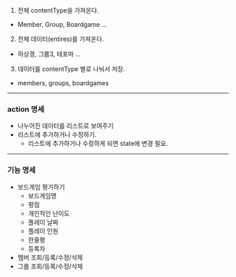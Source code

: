 
1. 전체 contentType을 가져온다.
- Member, Group, Boardgame ...
2. 전체 데이터(entires)를 가져온다.
- 하상경, 그룹3, 테포마 ...
3. 데이터를 contentType 별로 나눠서 저장.
- members, groups, boardgames


----- 
### action 명세
- 나누어진 데이터를 리스트로 보여주기
- 리스트에 추가하거나 수정하기.
  - 리스트에 추가하거나 수정하게 되면 state에 변경 필요.

------
### 기능 명세
- 보드게임 평가하기
  - 보드게임명
  - 평점
  - 개인적인 난이도
  - 플레이 날짜
  - 플레이 인원
  - 한줄평
  - 등록자
- 멤버 조회/등록/수정/삭제
- 그룹 조회/등록/수정/삭제
